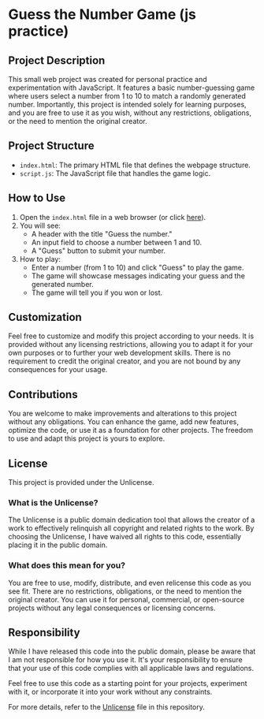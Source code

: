 # Guess the Number Game (js practice)

## Project Description

This small web project was created for personal practice and experimentation with JavaScript. It features a basic number-guessing game where users select a number from 1 to 10 to match a randomly generated number. Importantly, this project is intended solely for learning purposes, and you are free to use it as you wish, without any restrictions, obligations, or the need to mention the original creator.

## Project Structure

- `index.html`: The primary HTML file that defines the webpage structure.
- `script.js`: The JavaScript file that handles the game logic.

## How to Use

1. Open the `index.html` file in a web browser (or click [here](https://sarafreitas02.github.io/NumGuessGame.js-practice/)).
2. You will see:
   - A header with the title "Guess the number."
   - An input field to choose a number between 1 and 10.
   - A "Guess" button to submit your number.
3. How to play:
   - Enter a number (from 1 to 10) and click "Guess" to play the game.
   - The game will showcase messages indicating your guess and the generated number.
   - The game will tell you if you won or lost.

## Customization

Feel free to customize and modify this project according to your needs. It is provided without any licensing restrictions, allowing you to adapt it for your own purposes or to further your web development skills. There is no requirement to credit the original creator, and you are not bound by any consequences for your usage.

## Contributions

You are welcome to make improvements and alterations to this project without any obligations. You can enhance the game, add new features, optimize the code, or use it as a foundation for other projects. The freedom to use and adapt this project is yours to explore.

## License

This project is provided under the Unlicense.

### What is the Unlicense?

The Unlicense is a public domain dedication tool that allows the creator of a work to effectively relinquish all copyright and related rights to the work. By choosing the Unlicense, I have waived all rights to this code, essentially placing it in the public domain.

### What does this mean for you?

You are free to use, modify, distribute, and even relicense this code as you see fit. There are no restrictions, obligations, or the need to mention the original creator. You can use it for personal, commercial, or open-source projects without any legal consequences or licensing concerns.

## Responsibility

While I have released this code into the public domain, please be aware that I am not responsible for how you use it. It's your responsibility to ensure that your use of this code complies with all applicable laws and regulations.

Feel free to use this code as a starting point for your projects, experiment with it, or incorporate it into your work without any constraints.

For more details, refer to the [Unlicense](https://github.com/SaraFreitas02/NumGuessGame/blob/main/LICENSE) file in this repository.
